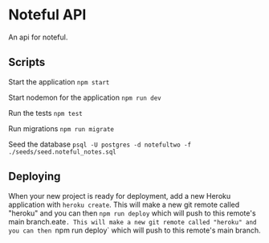# Noteful API

An api for noteful.

## Scripts

Start the application `npm start`

Start nodemon for the application `npm run dev`

Run the tests `npm test`

Run migrations `npm run migrate`

Seed the database `psql -U postgres -d notefultwo -f ./seeds/seed.noteful_notes.sql`

## Deploying

When your new project is ready for deployment, add a new Heroku application with `heroku create`. This will make a new git remote called "heroku" and you can then `npm run deploy` which will push to this remote's main branch.eate`. This will make a new git remote called "heroku" and you can then `npm run deploy` which will push to this remote's main branch.